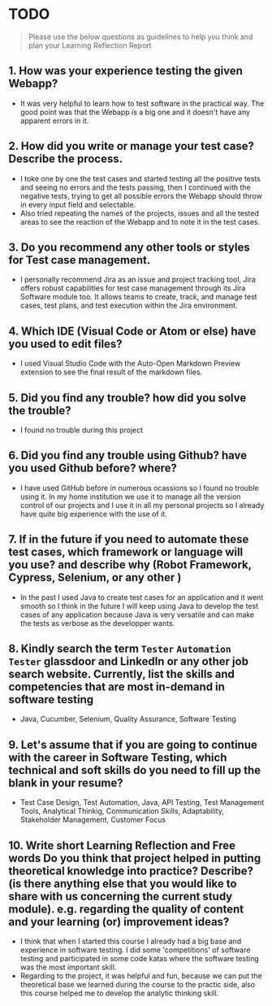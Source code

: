 
# TODO

> Please use the below questions as guidelines to help you think and plan your Learning Reflection Report

## 1. How was your experience testing the given Webapp?
- It was very helpful to learn how to test software in the practical way. The good point was that the Webapp is a big one and it doesn't have any apparent errors in it.
     

## 2. How did you write or manage your test case? Describe the process.
- I toke one by one the test cases and started testing all the positive tests and seeing no errors and the tests passing, then I continued with the negative tests, trying to get all possible errors the Webapp should throw in every input field and selectable.
- Also tried repeating the names of the projects, issues and all the tested areas to see the reaction of the Webapp and to note it in the test cases.
    

## 3. Do you recommend any other tools or styles for Test case management. 
-  I personally recommend Jira as an issue and project tracking tool, Jira offers robust capabilities for test case management through its Jira Software module too. It allows teams to create, track, and manage test cases, test plans, and test execution within the Jira environment.


## 4. Which IDE (Visual Code or Atom or else) have you used to edit files?
- I used Visual Studio Code with the Auto-Open Markdown Preview extension to see the final result of the markdown files.


     
## 5. Did you find any trouble? how did you solve the trouble?
- I found no trouble during this project


## 6. Did you find any trouble using Github? have you used Github before? where?
- I have used GitHub before in numerous ocassions so I found no trouble using it. In my home institution we use it to manage all the version control of our projects and I use it in all my personal projects so I already have quite big experience with the use of it.
 

      

## 7. If in the future if you need to automate these test cases, which framework or language will you use? and describe why (Robot Framework, Cypress, Selenium, or any other )
- In the past I used Java to create test cases for an application and it went smooth so I think in the future I will keep using Java to develop the test cases of any application because Java is very versatile and can make the tests as verbose as the developper wants.



## 8. Kindly search the term `Tester` `Automation Tester` glassdoor and LinkedIn or any other job search website. Currently, list the skills and competencies that are most in-demand in software testing
- Java, Cucumber, Selenium, Quality Assurance, Software Testing



## 9. **Let's assume** that if you are going to continue with the career in Software Testing, which technical and soft skills do you need to fill up the blank in your resume?
- Test Case Design, Test Automation, Java, API Testing, Test Management Tools, Analytical Thinkig, Communication Skills, Adaptability, Stakeholder Management, Customer Focus




## 10. Write short Learning Reflection and  Free words Do you think that project helped in putting theoretical knowledge into practice? Describe? (is there anything else that you would like to share with us concerning the current study module). e.g. regarding the quality of content and your learning (or) improvement ideas? 
- I think that when I started this course I already had a big base and experience in software testing. I did some 'competitions' of software testing and participated in some code katas where the software testing was the most important skill.
- Regarding to the project, it was helpful and fun, because we can put the theoretical base we learned during the course to the practic side, also this course helped me to develop the analytic thinking skill.




 





